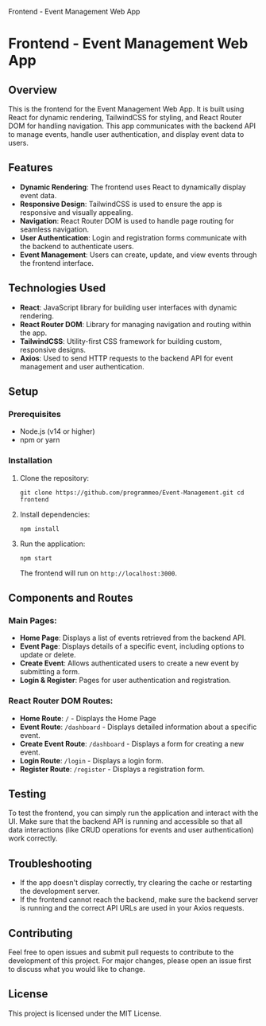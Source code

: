   Frontend - Event Management Web App 

Frontend - Event Management Web App
===================================

Overview
--------

This is the frontend for the Event Management Web App. It is built using React for dynamic rendering, TailwindCSS for styling, and React Router DOM for handling navigation. This app communicates with the backend API to manage events, handle user authentication, and display event data to users.

Features
--------

*   **Dynamic Rendering**: The frontend uses React to dynamically display event data.
*   **Responsive Design**: TailwindCSS is used to ensure the app is responsive and visually appealing.
*   **Navigation**: React Router DOM is used to handle page routing for seamless navigation.
*   **User Authentication**: Login and registration forms communicate with the backend to authenticate users.
*   **Event Management**: Users can create, update, and view events through the frontend interface.

Technologies Used
-----------------

*   **React**: JavaScript library for building user interfaces with dynamic rendering.
*   **React Router DOM**: Library for managing navigation and routing within the app.
*   **TailwindCSS**: Utility-first CSS framework for building custom, responsive designs.
*   **Axios**: Used to send HTTP requests to the backend API for event management and user authentication.

Setup
-----

### Prerequisites

*   Node.js (v14 or higher)
*   npm or yarn

### Installation

1.  Clone the repository:
    
        git clone https://github.com/programmeo/Event-Management.git cd frontend
    
2.  Install dependencies:
    
        npm install
    
3.  Run the application:
    
        npm start
    
    The frontend will run on `http://localhost:3000`.

Components and Routes
---------------------

### Main Pages:

*   **Home Page**: Displays a list of events retrieved from the backend API.
*   **Event Page**: Displays details of a specific event, including options to update or delete.
*   **Create Event**: Allows authenticated users to create a new event by submitting a form.
*   **Login & Register**: Pages for user authentication and registration.

### React Router DOM Routes:

*   **Home Route**: `/` - Displays the Home Page
*   **Event Route**: `/dashboard` - Displays detailed information about a specific event.
*   **Create Event Route**: `/dashboard` - Displays a form for creating a new event.
*   **Login Route**: `/login` - Displays a login form.
*   **Register Route**: `/register` - Displays a registration form.

Testing
-------

To test the frontend, you can simply run the application and interact with the UI. Make sure that the backend API is running and accessible so that all data interactions (like CRUD operations for events and user authentication) work correctly.

Troubleshooting
---------------

*   If the app doesn't display correctly, try clearing the cache or restarting the development server.
*   If the frontend cannot reach the backend, make sure the backend server is running and the correct API URLs are used in your Axios requests.

Contributing
------------

Feel free to open issues and submit pull requests to contribute to the development of this project. For major changes, please open an issue first to discuss what you would like to change.

License
-------

This project is licensed under the MIT License.
